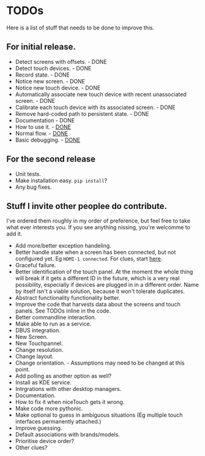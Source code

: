 # TODOs

Here is a list of stuff that needs to be done to improve this.

## For initial release.

* Detect screens with offsets. - DONE
* Detect touch devices. - DONE
* Record state. - DONE
* Notice new screen. - DONE
* Notice new touch device. - DONE
 * Automatically associate new touch device with recent unassociated screen. - DONE
* Calibrate each touch device with its associated screen. - DONE
* Remove hard-coded path to persistent state. - DONE
* Documentation - DONE
 * How to use it. - [DONE](docs/howToUseIt.md)
 * Normal flow. - [DONE](docs/howToUseIt.md)
 * Basic debugging. - [DONE](docs/debugging.md)

## For the second release

* Unit tests.
* Make installation easy. `pip install`?
* Any bug fixes.

## Stuff I invite other peoplee do contribute.

I've ordered them roughly in my order of preference, but feel free to take what ever interests you. If you see anything nissing, you're welcomme to add it.

* Add more/better exception handeling.
 * Better handle state when a screen has been connected, but not configured yet. Eg `HDMI-1 connected`. For clues, start [here](https://github.com/ksandom/niceTouch/blob/master/niceTouch/screens.py#L56).
* Graceful failure.
* Better identification of the touch panel. At the moment the whole thing will break if it gets a different ID in the future, which is a very real possibility, especially if devices are plugged in in a different order. Name by itself isn't a viable solution, because it won't tolerate duplicates.
* Abstract functionality functionality better.
* Improve the code that harvests data about the screens and touch panels. See TODOs inline in the code.
* Better commandline interaction.
* Make able to run as a service.
 * DBUS integration.
  * New Screen.
  * New Touchpannel.
  * Change resolution.
  * Change layout.
  * Change orientation. - Assumptions may need to be changed at this point.
 * Add polling as another option as well?
* Install as KDE service.
* Intrgrations with other desktop managers.
* Documentation.
 * How to fix it when niceTouch gets it wrong.
* Make code more pythonic.
* Make optional to guess in ambiguous situations (Eg multiple touch interfaces permanently attached.)
* Improve guessing.
 * Default associations with brands/models.
 * Prioritise device order?
 * Other clues?
